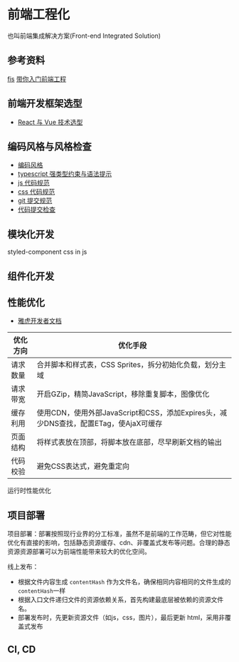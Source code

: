 # 前端工程化
也叫前端集成解决方案(Front-end Integrated Solution)

## 参考资料
[fis](https://github.com/fouber/blog)
[带你入门前端工程](https://woai3c.gitee.io/introduction-to-front-end-engineering/02.html#%E4%BB%A3%E7%A0%81%E8%A7%84%E8%8C%83)


## 前端开发框架选型
- [React 与 Vue 技术选型](https://mp.weixin.qq.com/s?__biz=MzAxODcyNjEzNQ==&idx=3&mid=2247571219&sn=77d2e326bd8039bafd47eaf4b4577a9d)

## 编码风格与风格检查
- [编码风格](./code-style.md)
- [typescript 强类型约束与语法提示](./ts.md)
- [js 代码规范](./eslint.md)
- [css 代码规范](./stylelint.md)
- [git 提交规范](./git.md)
- [代码提交检查](./code-test.md)


## 模块化开发
styled-component
css in js

## 组件化开发


## 性能优化
- [雅虎开发者文档](https://developer.yahoo.com/performance/rules.html)


|  优化方向     |                           	优化手段                           |
|  ---         |                             ---                               |
|  请求数量	    | 合并脚本和样式表，CSS Sprites，拆分初始化负载，划分主域     |
|  请求带宽	    | 开启GZip，精简JavaScript，移除重复脚本，图像优化              |
|  缓存利用      | 使用CDN，使用外部JavaScript和CSS，添加Expires头，减少DNS查找，配置ETag，使AjaX可缓存 |
|  页面结构	    | 将样式表放在顶部，将脚本放在底部，尽早刷新文档的输出                 |
|  代码校验	    | 避免CSS表达式，避免重定向  |

运行时性能优化


## 项目部署
项目部署：部署按照现行业界的分工标准，虽然不是前端的工作范畴，但它对性能优化有直接的影响，包括静态资源缓存、cdn、非覆盖式发布等问题。合理的静态资源资源部署可以为前端性能带来较大的优化空间。

线上发布：
- 根据文件内容生成 `contentHash` 作为文件名，确保相同内容相同的文件生成的`contentHash`一样
- 根据入口文件递归文件的资源依赖关系，首先构建最底层被依赖的资源文件名。
- 部署发布时，先更新资源文件（如js，css，图片），最后更新 html，采用非覆盖式发布

## CI, CD